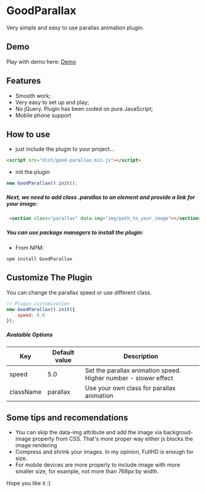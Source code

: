 # GoodParallax
Very simple and easy to use parallax animation plugin.

## Demo
Play with demo here: [Demo](http://svyatik.github.io/GoodParallax/demo)

## Features
- Smooth work;
- Very easy to set up and play;
- No jQuery. Plugin has been coded on pure JavaScript;
- Mobile phone support

## How to use
- just include the plugin to your project...
```html
<script src="dist/good-parallax.min.js"></script>
```
- init the plugin
```javascript
new GoodParallax().init();
```

##### Next, we need to add class .parallax to an element and provide a link for your image:
```html
 <section class="parallax" data-img="img/path_to_your_image"></section>
```

##### You can use package managers to install the plugin:
- From NPM:
```
npm install GoodParallax
```

## Customize The Plugin
You can change the parallax speed or use different class.
```javascript
// Plugin customization
new GoodParallax().init({
    speed: 8.0
});
```
##### Avalaible Options
|Key         |Default value|Description                                                    |
|------------|-------------|---------------------------------------------------------------|
|speed       |5.0          |Set the parallax animation speed. Higher number - slower effect|
|className   |parallax     |Use your own class for parallax animation                      |

## Some tips and recomendations
- You can skip the data-img attribute and add the image via backgroud-image property from CSS. That's more proper way either js blocks the image rendering
- Compress and shrink your images. In my opinion, FullHD is enough for size.
- For mobile devices are more properly to include image with more smaller size, for example, not more than 768px by width.

Hope you like it :)
